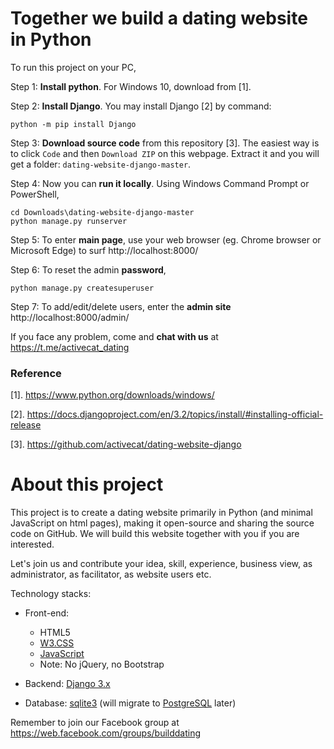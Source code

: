 # Together we build a dating website in Python

To run this project on your PC,

Step 1: **Install python**. For Windows 10, download from [1].


Step 2: **Install Django**. You may install Django [2] by command:

    python -m pip install Django

Step 3: **Download source code** from this repository [3]. The easiest way is to click `Code` and then `Download ZIP` on this webpage.  Extract it and you will get a folder: `dating-website-django-master`.

Step 4: Now you can **run it locally**. Using Windows Command Prompt or PowerShell,

    cd Downloads\dating-website-django-master
    python manage.py runserver

Step 5: To enter **main page**, use your web browser (eg. Chrome browser or Microsoft Edge) to surf http://localhost:8000/    

Step 6: To reset the admin **password**, 

    python manage.py createsuperuser


Step 7: To add/edit/delete users, enter the **admin site** http://localhost:8000/admin/



If you face any problem, come and **chat with us** at https://t.me/activecat_dating


### Reference

[1]. https://www.python.org/downloads/windows/

[2]. https://docs.djangoproject.com/en/3.2/topics/install/#installing-official-release

[3]. https://github.com/activecat/dating-website-django



# About this project
This project is to create a dating website primarily in Python (and minimal JavaScript on html pages), making it open-source and sharing the source code on GitHub. We will build this website together with you if you are interested.

Let's join us and contribute your idea, skill, experience, business view, as administrator, as facilitator, as website users etc.

Technology stacks:
- Front-end:
    - HTML5
    - [W3.CSS](https://www.w3schools.com/w3css/default.asp)
    - [JavaScript](https://developer.mozilla.org/en-US/docs/Web/JavaScript)
    - Note: No jQuery, no Bootstrap

- Backend: [Django 3.x](https://www.djangoproject.com/)

- Database: [sqlite3](https://sqlite.org/index.html) (will migrate to [PostgreSQL](https://www.postgresql.org/) later)


Remember to join our Facebook group at https://web.facebook.com/groups/builddating
